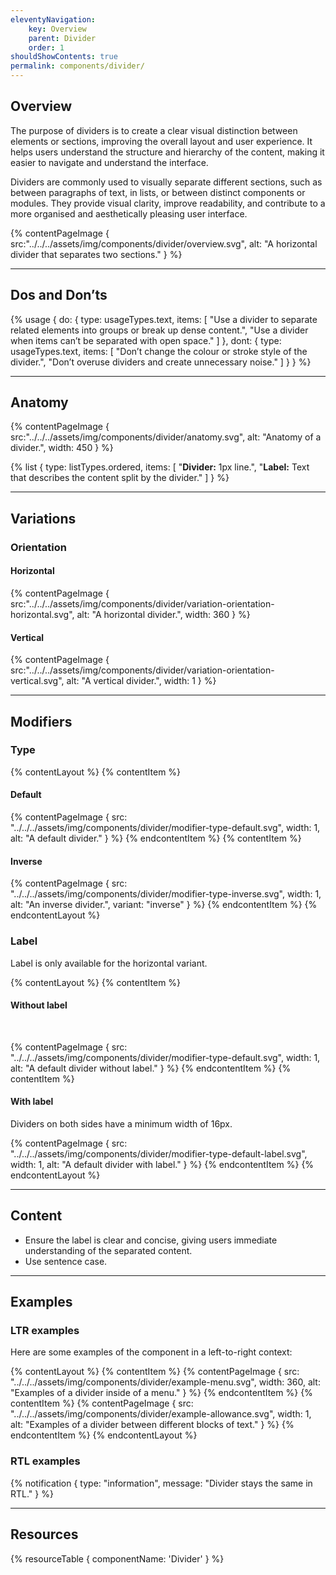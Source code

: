 ```yaml
---
eleventyNavigation:
    key: Overview
    parent: Divider
    order: 1
shouldShowContents: true
permalink: components/divider/
---
```


## Overview
The purpose of dividers is to create a clear visual distinction between elements or sections, improving the overall layout and user experience. It helps users understand the structure and hierarchy of the content, making it easier to navigate and understand the interface.

Dividers are commonly used to visually separate different sections, such as between paragraphs of text, in lists, or between distinct components or modules. They provide visual clarity, improve readability, and contribute to a more organised and aesthetically pleasing user interface.

{% contentPageImage {
    src:"../../../assets/img/components/divider/overview.svg",
    alt: "A horizontal divider that separates two sections."
} %}

---

## Dos and Don’ts

{% usage {
    do: {
        type: usageTypes.text,
        items: [
            "Use a divider to separate related elements into groups or break up dense content.",
            "Use a divider when items can’t be separated with open space."
        ]
    },
    dont: {
        type: usageTypes.text,
        items: [
            "Don’t change the colour or stroke style of the divider.",
            "Don’t overuse dividers and create unnecessary noise."
        ]
    }
} %}

___

## Anatomy

{% contentPageImage {
    src:"../../../assets/img/components/divider/anatomy.svg",
    alt: "Anatomy of a divider.",
    width: 450
} %}

{% list {
    type: listTypes.ordered,
    items: [
        "**Divider:** 1px line.",
        "**Label:** Text that describes the content split by the divider."
    ]
} %}

---

## Variations

### Orientation

#### Horizontal

{% contentPageImage {
    src:"../../../assets/img/components/divider/variation-orientation-horizontal.svg",
    alt: "A horizontal divider.",
    width: 360
} %}

#### Vertical

{% contentPageImage {
    src:"../../../assets/img/components/divider/variation-orientation-vertical.svg",
    alt: "A vertical divider.",
    width: 1
} %}

---

## Modifiers

### Type

{% contentLayout %}
  {% contentItem %}
    <h4>Default</h4>
    {% contentPageImage {
      src: "../../../assets/img/components/divider/modifier-type-default.svg",
      width: 1,
      alt: "A default divider."
    } %}
  {% endcontentItem %}
  {% contentItem %}
    <h4>Inverse</h4>
    {% contentPageImage {
      src: "../../../assets/img/components/divider/modifier-type-inverse.svg",
      width: 1,
      alt: "An inverse divider.",
      variant: "inverse"
    } %}
  {% endcontentItem %}
{% endcontentLayout %}

### Label

Label is only available for the horizontal variant.

{% contentLayout %}
  {% contentItem %}
    <h4>Without label</h4>
    <p><br/></p>
    {% contentPageImage {
      src: "../../../assets/img/components/divider/modifier-type-default.svg",
      width: 1,
      alt: "A default divider without label."
    } %}
  {% endcontentItem %}
  {% contentItem %}
    <h4>With label</h4>
    <p>Dividers on both sides have a minimum width of 16px.</p>
    {% contentPageImage {
      src: "../../../assets/img/components/divider/modifier-type-default-label.svg",
      width: 1,
      alt: "A default divider with label."
    } %}
  {% endcontentItem %}
{% endcontentLayout %}

---

## Content

- Ensure the label is clear and concise, giving users immediate understanding of the separated content.
- Use sentence case.

---

## Examples

### LTR examples

Here are some examples of the component in a left-to-right context:

{% contentLayout %}
  {% contentItem %}
    {% contentPageImage {
      src: "../../../assets/img/components/divider/example-menu.svg",
      width: 360,
      alt: "Examples of a divider inside of a menu."
    } %}
  {% endcontentItem %}
  {% contentItem %}
    {% contentPageImage {
      src: "../../../assets/img/components/divider/example-allowance.svg",
      width: 1,
      alt: "Examples of a divider between different blocks of text."
    } %}
  {% endcontentItem %}
{% endcontentLayout %}

### RTL examples

{% notification {
  type: "information",
  message: "Divider stays the same in RTL."
} %}

---

## Resources

{% resourceTable {
    componentName: 'Divider'
} %}
